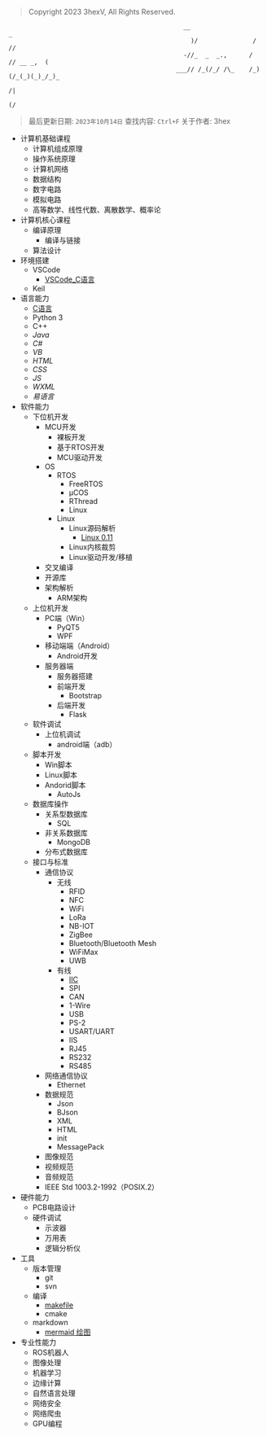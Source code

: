 > Copyright 2023 3hexV, All Rights Reserved.
```
                                                __                     _          
                                                  )/               /  //          
                                                -//_  _  _.,      /  // __ _,  (  
                                              ___// /_(/_/ /\_    /_)(/_(_)(_)_/_)_
                                                                            /|     
                                                                          (/      
```
> 最后更新日期: `2023年10月14日`
> 查找内容: `Ctrl+F`
> 关于作者: 3hex


- 计算机基础课程
  - 计算机组成原理
  - 操作系统原理
  - 计算机网络
  - 数据结构
  - 数字电路
  - 模拟电路
  - 高等数学、线性代数、离散数学、概率论
- 计算机核心课程
  - 编译原理
    - 编译与链接
  - 算法设计
- 环境搭建
  - VSCode
    - [VSCode_C语言](./VSCode_C.md)
  - Keil
- 语言能力
  - [C语言](./C语言.md)
  - Python 3
  - C++
  - *Java*
  - *C#*
  - *VB*
  - *HTML*
  - *CSS*
  - *JS*
  - *WXML*
  - *易语言*
- 软件能力
  - 下位机开发
    - MCU开发
      - 裸板开发
      - 基于RTOS开发
      - MCU驱动开发
    - OS
      - RTOS
        - FreeRTOS
        - μCOS
        - RThread
        - Linux
      - Linux
        - Linux源码解析
          - [Linux 0.11](./Linux%200.11%20源码解析.md)
        - Linux内核裁剪
        - Linux驱动开发/移植
    - 交叉编译
    - 开源库
    - 架构解析
      - ARM架构
  - 上位机开发
    - PC端（Win）
      - PyQT5
      - WPF
    - 移动端端（Android）
      - Android开发
    - 服务器端
      - 服务器搭建
      - 前端开发
        - Bootstrap
      - 后端开发
        - Flask
  - 软件调试
    - 上位机调试
      - android端（adb）
  - 脚本开发
    - Win脚本
    - Linux脚本
    - Andorid脚本
      - AutoJs
  - 数据库操作
    - 关系型数据库
      - SQL
    - 非关系数据库
      - MongoDB
    - 分布式数据库
  - 接口与标准
    - 通信协议
      - 无线
        - RFID
        - NFC
        - WiFi
        - LoRa
        - NB-IOT
        - ZigBee
        - Bluetooth/Bluetooth Mesh
        - WiFiMax
        - UWB
      - 有线
        - [IIC](./IIC.md)
        - SPI
        - CAN
        - 1-Wire
        - USB
        - PS-2
        - USART/UART
        - IIS
        - RJ45
        - RS232
        - RS485
    - 网络通信协议
      - Ethernet
    - 数据规范
      - Json
      - BJson
      - XML
      - HTML
      - init
      - MessagePack
    - 图像规范
    - 视频规范
    - 音频规范
    - IEEE Std 1003.2-1992（POSIX.2）
- 硬件能力
  - PCB电路设计
  - 硬件调试
    - 示波器
    - 万用表
    - 逻辑分析仪
- 工具
  - 版本管理
    - git
    - svn
  - 编译
    - [makefile](./makefile.md)
    - cmake
  - markdown
    - [mermaid 绘图](markdown_mermaid.md)
- 专业性能力
  - ROS机器人
  - 图像处理
  - 机器学习
  - 边缘计算
  - 自然语言处理
  - 网络安全
  - 网络爬虫
  - GPU编程